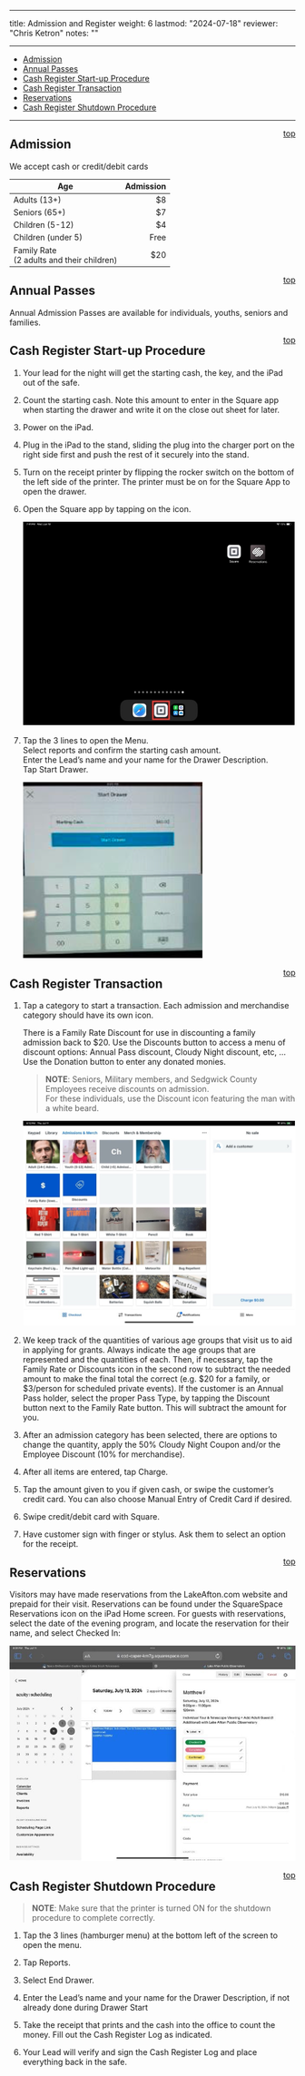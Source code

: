 
---
title: Admission and Register
weight: 6
lastmod: "2024-07-18"
reviewer: "Chris Ketron"
notes: ""

---

- [Admission](#admission)
- [Annual Passes](#annual-passes)
- [Cash Register Start-up Procedure](#cash-register-start-up-procedure)
- [Cash Register Transaction](#cash-register-transaction)
- [Reservations](#reservations)
- [Cash Register Shutdown Procedure](#cash-register-shutdown-procedure)
  
---

<span style='float:right;'>[top](#)</span>

## Admission

We accept cash or credit/debit cards

|Age|Admission|
|---|---:|
|Adults (13+)|$8|
|Seniors (65+)|$7|
|Children (5-12)|$4|
|Children (under 5)|Free|
|Family Rate<br/>(2 adults and their children)|	$20 |

<span style='float:right;'>[top](#)</span>

## Annual Passes

Annual Admission Passes are available for individuals, youths, seniors and families.

<span style='float:right;'>[top](#)</span>

## Cash Register Start-up Procedure

1. Your lead for the night will get the starting cash, the key, and the iPad out of the safe.

2. Count the starting cash. Note this amount to enter in the Square app when starting the drawer and write it on the close out sheet for later.

3. Power on the iPad.

4. Plug in the iPad to the stand, sliding the plug into the charger port on the right side first and push the rest of it securely into the stand.

5. Turn on the receipt printer by flipping the rocker switch on the bottom of the left side of the printer. The printer must be on for the Square App to open the drawer.

6. Open the Square app by tapping on the icon.

   ![cash-register-main](./square-ipad.jpg)
 
7. Tap the 3 lines to open the Menu.  
   Select reports and confirm the starting cash amount.  
   Enter the Lead’s name and your name for the Drawer Description.  
   Tap Start Drawer.  
 
   ![cash-register-main](./square-start-drawer.png)

<span style='float:right;'>[top](#)</span>

## Cash Register Transaction

1. Tap a category to start a transaction. Each admission and merchandise category should have its own icon. 

   There is a Family Rate Discount for use in discounting a family admission back to $20. Use the Discounts button to access a menu of discount options: Annual Pass discount, Cloudy Night discount, etc, … 
   Use the Donation button to enter any donated monies.
   
   > **NOTE**: Seniors, Military members, and Sedgwick County Employees receive discounts on admission.  
   > For these individuals, use the Discount icon featuring the man with a white beard.  
 
     ![cash-register-main](./square-pos-main.jpg)

2. We keep track of the quantities of various age groups that visit us to aid in applying for grants. Always indicate the age groups that are represented and the quantities of each. Then, if necessary, tap the Family Rate or Discounts icon in the second row to subtract the needed amount to make the final total the correct (e.g. $20 for a family, or $3/person for scheduled private events). If the customer is an Annual Pass holder, select the proper Pass Type, by tapping the Discount button next to the Family Rate button. This will subtract the amount for you.

3. After an admission category has been selected, there are options to change the quantity, apply the 50% Cloudy Night Coupon and/or the Employee Discount (10% for merchandise).

4. After all items are entered, tap Charge.

5. Tap the amount given to you if given cash, or swipe the customer’s credit card. You can also choose Manual Entry of Credit Card if desired.
   
6. Swipe credit/debit card with Square.

7. Have customer sign with finger or stylus. Ask them to select an option for the receipt.

<span style='float:right;'>[top](#)</span>

## Reservations

Visitors may have made reservations from the LakeAfton.com website and prepaid for their visit. Reservations can be found under the SquareSpace Reservations icon on the iPad Home screen. For guests with reservations, select the date of the evening program, and locate the reservation for their name, and select Checked In:

   ![reservations](./squarespace-reservations.jpg)

<span style='float:right;'>[top](#)</span>

## Cash Register Shutdown Procedure

> **NOTE**: Make sure that the printer is turned ON for the shutdown procedure to complete correctly.

1. Tap the 3 lines (hamburger menu) at the bottom left of the screen to open the menu.

2. Tap Reports.

3. Select End Drawer.

4. Enter the Lead’s name and your name for the Drawer Description, if not already done during Drawer Start

5. Take the receipt that prints and the cash into the office to count the money. Fill out the Cash Register Log as indicated.

6. Your Lead will verify and sign the Cash Register Log and place everything back in the safe.
